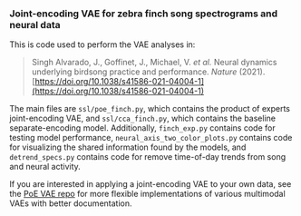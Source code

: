 ### Joint-encoding VAE for zebra finch song spectrograms and neural data

This is code used to perform the VAE analyses in:

> Singh Alvarado, J., Goffinet, J., Michael, V. *et al.* Neural dynamics
> underlying birdsong practice and performance. *Nature* (2021).
> [https://doi.org/10.1038/s41586-021-04004-1](https://doi.org/10.1038/s41586-021-04004-1)

The main files are `ssl/poe_finch.py`, which contains the product of experts
joint-encoding VAE, and `ssl/cca_finch.py`, which contains the baseline
separate-encoding model. Additionally, `finch_exp.py` contains code for testing
model performance, `neural_axis_two_color_plots.py` contains code for
visualizing the shared information found by the models, and `detrend_specs.py`
contains code for remove time-of-day trends from song and neural activity.

If you are interested in applying a joint-encoding VAE to your own data, see the
[PoE VAE repo](https://github.com/jackgoffinet/poe-vae) for more flexible
implementations of various multimodal VAEs with better documentation.
